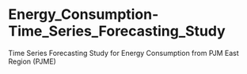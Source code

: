 # Energy_Consumption-Time_Series_Forecasting_Study
Time Series Forecasting Study for Energy Consumption from PJM East Region (PJME)
